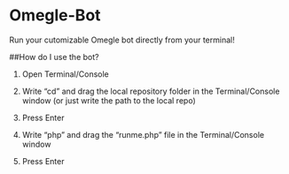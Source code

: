 # Omegle-Bot
Run your cutomizable Omegle bot directly from your terminal!

##How do I use the bot?

1. Open Terminal/Console

2. Write “cd” and drag the local repository folder in the Terminal/Console window (or just write the path to the local repo)

3. Press Enter

4. Write “php” and drag the “runme.php” file in the Terminal/Console window

5. Press Enter


